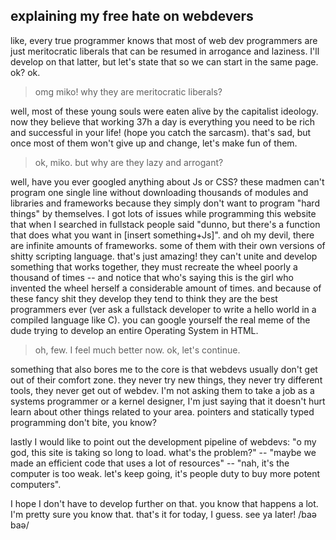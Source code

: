 ## explaining my free hate on webdevers
like, every true programmer knows that most of web dev programmers are just meritocratic liberals that can be resumed in arrogance and laziness. I'll develop on that latter, but let's state that so we can start in the same page. ok? ok.

> omg miko! why they are meritocratic liberals?

well, most of these young souls were eaten alive by the capitalist ideology. now they believe that working 37h a day is everything you need to be rich and successful in your life! (hope you catch the sarcasm). that's sad, but once most of them won't give up and change, let's make fun of them.

> ok, miko. but why are they lazy and arrogant?

well, have you ever googled anything about Js or CSS? these madmen can't program one single line without downloading thousands of modules and libraries and frameworks because they simply don't want to program "hard things" by themselves. I got lots of issues while programming this website that when I searched in fullstack people said "dunno, but there's a function that does what you want in [insert something+Js]". and oh my devil, there are infinite amounts of frameworks. some of them with their own versions of shitty scripting language. that's just amazing! they can't unite and develop something that works together, they must recreate the wheel poorly a thousand of times -- and notice that who's saying this is the girl who invented the wheel herself a considerable amount of times. and because of these fancy shit they develop they tend to think they are the best programmers ever (ver ask a fullstack developer to write a hello world in a compiled language like C). you can google yourself the real meme of the dude trying to develop an entire Operating System in HTML.

> oh, few. I feel much better now. ok, let's continue.

something that also bores me to the core is that webdevs usually don't get out of their comfort zone. they never try new things, they never try different tools, they never get out of webdev. I'm not asking them to take a job as a systems programmer or a kernel designer, I'm just saying that it doesn't hurt learn about other things related to your area. pointers and statically typed programming don't bite, you know?

lastly I would like to point out the development pipeline of webdevs: "o my god, this site is taking so long to load. what's the problem?" -- "maybe we made an efficient code that uses a lot of resources" -- "nah, it's the computer is too weak. let's keep going, it's people duty to buy more potent computers".

I hope I don't have to develop further on that. you know that happens a lot. I'm pretty sure you know that.
that's it for today, I guess. see ya later! /baə baə/